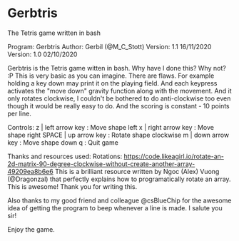 # Gerbtris
The Tetris game written in bash

Program: Gerbtris
Author:  Gerbil (@M_C_Stott)
Version: 1.1   16/11/2020
Version: 1.0   02/10/2020

Gerbtris is the Tetris game witten in bash.
Why have I done this? Why not? :P
This is very basic as you can imagine. There are flaws.
For example holding a key down may print it on the playing field.
And each keypress activates the "move down" gravity function along with the movement.
And it only rotates clockwise, I couldn't be bothered to do 
anti-clockwise too even though it would be really easy to do.
And the scoring is constant - 10 points per line.

Controls:
  z     | left arrow key  : Move shape left
  x     | right arrow key : Move shape right
  SPACE | up arrow key    : Rotate shape clockwise
  m     | down arrow key  : Move shape down 
  q                       : Quit game

Thanks and resources used:
Rotations: https://code.likeagirl.io/rotate-an-2d-matrix-90-degree-clockwise-without-create-another-array-49209ea8b6e6
This is a brilliant resource written by Ngoc (Alex) Vuong (@Dragonzal) that perfectly explains how to programatically rotate an array.
This is awesome! Thank you for writing this.

Also thanks to my good friend and colleague @csBlueChip for the awesome idea of getting the program to beep whenever a line is made. 
I salute you sir!

Enjoy the game.

